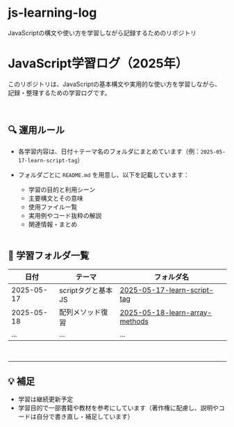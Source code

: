 # js-learning-log
JavaScriptの構文や使い方を学習しながら記録するためのリポジトリ

# JavaScript学習ログ（2025年）

このリポジトリは、JavaScriptの基本構文や実用的な使い方を学習しながら、記録・整理するための学習ログです。

<br>

## 🔍 運用ルール

- 各学習内容は、日付＋テーマ名のフォルダにまとめています（例：`2025-05-17-learn-script-tag`）
- フォルダごとに `README.md` を用意し、以下を記載しています：
  - 学習の目的と利用シーン
  - 主要構文とその意味
  - 使用ファイル一覧
  - 実用例やコード抜粋の解説
  - 関連情報・まとめ
 
  <br>

## 📂 学習フォルダ一覧

| 日付 | テーマ | フォルダ名 |
|------|--------|-------------|
| 2025-05-17 | scriptタグと基本JS | [2025-05-17-learn-script-tag](./2025-05-17-learn-script-tag) |
| 2025-05-18 | 配列メソッド復習 | [2025-05-18-learn-array-methods](./2025-05-18-learn-array-methods) |
| ... | ... | ... |


<br>

---

## 💡 補足

- 学習は継続更新予定
- 学習目的で一部書籍や教材を参考にしています（著作権に配慮し、説明やコードは自分で書き直し・補足しています）
